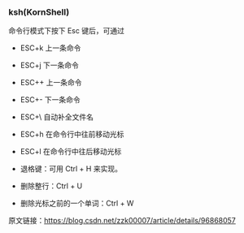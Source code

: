 ### ksh(KornShell)


命令行模式下按下 Esc 键后，可通过

 + ESC+k 上一条命令

 + ESC+j 下一条命令

 + ESC++ 上一条命令

 + ESC+- 下一条命令

 + ESC+\ 自动补全文件名

 + ESC+h 在命令行中往前移动光标

 + ESC+l 在命令行中往后移动光标

 + 退格键：可用 Ctrl + H 来实现。

 + 删除整行：Ctrl + U

 + 删除光标之前的一个单词：Ctrl + W


原文链接：https://blog.csdn.net/zzk00007/article/details/96868057
